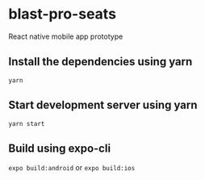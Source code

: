 # blast-pro-seats
React native mobile app prototype


## Install the dependencies using yarn
```yarn```

## Start development server using yarn
```yarn start```

## Build using expo-cli
```expo build:android```
or
```expo build:ios```
